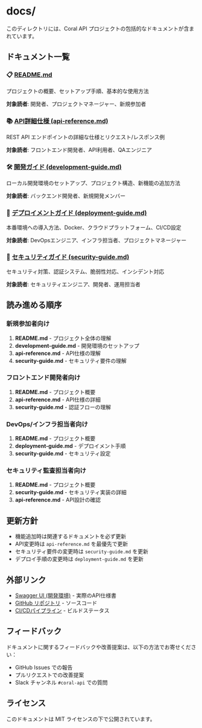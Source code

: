 # docs/

このディレクトリには、Coral API プロジェクトの包括的なドキュメントが含まれています。

## ドキュメント一覧

### 📋 [README.md](./README.md)

プロジェクトの概要、セットアップ手順、基本的な使用方法

**対象読者**: 開発者、プロジェクトマネージャー、新規参加者

### 📚 [API詳細仕様 (api-reference.md)](./api-reference.md)

REST API エンドポイントの詳細な仕様とリクエスト/レスポンス例

**対象読者**: フロントエンド開発者、API利用者、QAエンジニア

### 🛠️ [開発ガイド (development-guide.md)](./development-guide.md)

ローカル開発環境のセットアップ、プロジェクト構造、新機能の追加方法

**対象読者**: バックエンド開発者、新規開発メンバー

### 🚀 [デプロイメントガイド (deployment-guide.md)](./deployment-guide.md)

本番環境への導入方法、Docker、クラウドプラットフォーム、CI/CD設定

**対象読者**: DevOpsエンジニア、インフラ担当者、プロジェクトマネージャー

### 🔐 [セキュリティガイド (security-guide.md)](./security-guide.md)

セキュリティ対策、認証システム、脆弱性対応、インシデント対応

**対象読者**: セキュリティエンジニア、開発者、運用担当者

## 読み進める順序

### 新規参加者向け

1. **README.md** - プロジェクト全体の理解
2. **development-guide.md** - 開発環境のセットアップ
3. **api-reference.md** - API仕様の理解
4. **security-guide.md** - セキュリティ要件の理解

### フロントエンド開発者向け

1. **README.md** - プロジェクト概要
2. **api-reference.md** - API仕様の詳細
3. **security-guide.md** - 認証フローの理解

### DevOps/インフラ担当者向け

1. **README.md** - プロジェクト概要
2. **deployment-guide.md** - デプロイメント手順
3. **security-guide.md** - セキュリティ設定

### セキュリティ監査担当者向け

1. **README.md** - プロジェクト概要
2. **security-guide.md** - セキュリティ実装の詳細
3. **api-reference.md** - API設計の確認

## 更新方針

- 機能追加時は関連するドキュメントを必ず更新
- API変更時は `api-reference.md` を最優先で更新
- セキュリティ要件の変更時は `security-guide.md` を更新
- デプロイ手順の変更時は `deployment-guide.md` を更新

## 外部リンク

- [Swagger UI (開発環境)](http://localhost:3000/openapi) - 実際のAPI仕様書
- [GitHub リポジトリ](https://github.com/your-org/coral) - ソースコード
- [CI/CDパイプライン](https://github.com/your-org/coral/actions) - ビルドステータス

## フィードバック

ドキュメントに関するフィードバックや改善提案は、以下の方法でお寄せください：

- GitHub Issues での報告
- プルリクエストでの改善提案
- Slack チャンネル `#coral-api` での質問

## ライセンス

このドキュメントは MIT ライセンスの下で公開されています。
